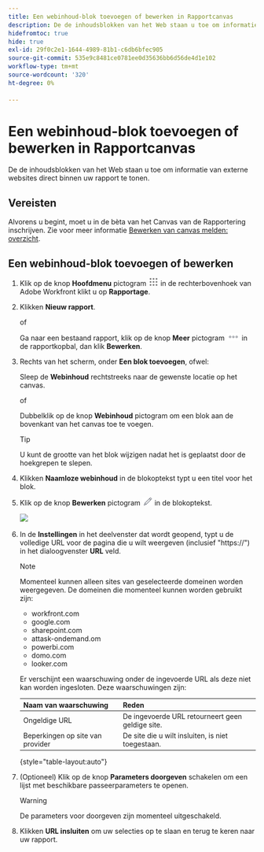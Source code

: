 ```yaml
---
title: Een webinhoud-blok toevoegen of bewerken in Rapportcanvas
description: De de inhoudsblokken van het Web staan u toe om informatie van externe websites direct binnen uw rapport te tonen.
hidefromtoc: true
hide: true
exl-id: 29f0c2e1-1644-4989-81b1-c6db6bfec905
source-git-commit: 535e9c8481ce0781ee0d35636bb6d56de4d1e102
workflow-type: tm+mt
source-wordcount: '320'
ht-degree: 0%

---
```


# Een webinhoud-blok toevoegen of bewerken in Rapportcanvas

De de inhoudsblokken van het Web staan u toe om informatie van externe websites direct binnen uw rapport te tonen.

## Vereisten

Alvorens u begint, moet u in de bèta van het Canvas van de Rapportering inschrijven. Zie voor meer informatie [Bewerken van canvas melden: overzicht](/help/quicksilver/product-announcements/betas/canvas-dashboards-beta/reporting-canvas-beta-overview.md).

## Een webinhoud-blok toevoegen of bewerken

1. Klik op de knop **Hoofdmenu** pictogram ![](assets/main-menu-icon.png) in de rechterbovenhoek van Adobe Workfront klikt u op **Rapportage**.
1. Klikken **Nieuw rapport**.

   of

   Ga naar een bestaand rapport, klik op de knop **Meer** pictogram ![](assets/more-icon-27x15.png) in de rapportkopbal, dan klik **Bewerken**.

1. Rechts van het scherm, onder **Een blok toevoegen**, ofwel:

   Sleep de **Webinhoud** rechtstreeks naar de gewenste locatie op het canvas.

   of

   Dubbelklik op de knop **Webinhoud** pictogram om een blok aan de bovenkant van het canvas toe te voegen.

   >[!TIP]
   >
   >U kunt de grootte van het blok wijzigen nadat het is geplaatst door de hoekgrepen te slepen.

1. Klikken **Naamloze webinhoud** in de blokoptekst typt u een titel voor het blok.
1. Klik op de knop **Bewerken** pictogram ![](assets/edit-icon.png) in de blokoptekst.

   ![](assets/web-content-block-header-350x76.png)

1. In de **Instellingen** in het deelvenster dat wordt geopend, typt u de volledige URL voor de pagina die u wilt weergeven (inclusief &quot;https://&quot;) in het dialoogvenster **URL** veld.

   >[!NOTE]
   >
   >Momenteel kunnen alleen sites van geselecteerde domeinen worden weergegeven. De domeinen die momenteel kunnen worden gebruikt zijn:
   >   
   >   * workfront.com
   >   * google.com
   >   * sharepoint.com
   >   * attask-ondemand.om
   >   * powerbi.com
   >   * domo.com
   >   * looker.com

   Er verschijnt een waarschuwing onder de ingevoerde URL als deze niet kan worden ingesloten. Deze waarschuwingen zijn:

   | Naam van waarschuwing | Reden |
   |---|---|
   | Ongeldige URL | De ingevoerde URL retourneert geen geldige site. |
   | Beperkingen op site van provider | De site die u wilt insluiten, is niet toegestaan. |

   {style="table-layout:auto"}

1. (Optioneel) Klik op de knop **Parameters doorgeven** schakelen om een lijst met beschikbare passeerparameters te openen.

   >[!WARNING]
   >
   >De parameters voor doorgeven zijn momenteel uitgeschakeld.

1. Klikken **URL insluiten** om uw selecties op te slaan en terug te keren naar uw rapport.
